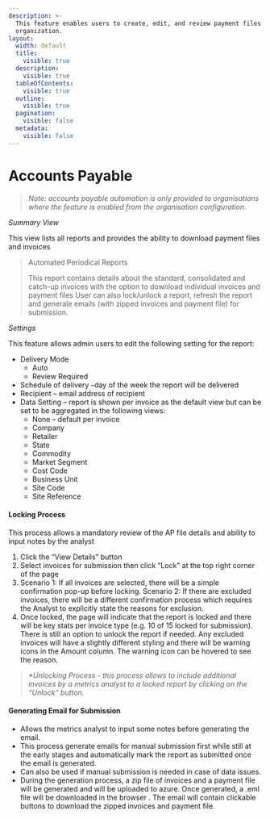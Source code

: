```yaml
---
description: >-
  This feature enables users to create, edit, and review payment files for an
  organization.
layout:
  width: default
  title:
    visible: true
  description:
    visible: true
  tableOfContents:
    visible: true
  outline:
    visible: true
  pagination:
    visible: false
  metadata:
    visible: false
---
```


# Accounts Payable

> _Note: accounts payable automation is only provided to organisations where the feature is enabled from the organisation configuration._

_Summary View_

This view lists all reports and provides the ability to download payment files and invoices    &#x20;

> Automated Periodical Reports
>
> This report contains details about the standard, consolidated and catch-up invoices with the option to download individual invoices and payment files User can also lock/unlock a report, refresh the report and generale emails (with zipped invoices and payment file) for submission.

_Settings_

This feature allows admin users to edit the following setting for the report:

* Delivery Mode
  * Auto
  * Review Required
* Schedule of delivery –day of the week the report will be delivered
* Recipient – email address of recipient
* Data Setting – report is shown per invoice as the default view but can be set to be aggregated in the following views:
  * None – default per invoice
  * Company
  * Retailer
  * State
  * Commodity
  * Market Segment
  * Cost Code
  * Business Unit
  * Site Code
  * Site Reference

#### Locking Process

This process allows a mandatory review of the AP file details and ability to input notes by the analyst

1. Click the “View Details” button
2. Select invoices for submission then click “Lock” at the top right corner of the page
3. Scenario 1: If all invoices are selected, there will be a simple confirmation pop-up before locking. Scenario 2: If there are excluded invoices, there will be a different confirmation process which requires the Analyst to explicitly state the reasons for exclusion.
4. Once locked, the page will indicate that the report is locked and there will be key stats per invoice type (e.g. 10 of 15 locked for submission). There is still an option to unlock the report if needed. Any excluded invoices will have a slightly different styling and there will be warning icons in the Amount column. The warning icon can be hovered to see the reason.

> _\*Unlocking Process - this process allows to include additional invoices by a metrics analyst to a locked report by clicking on the “Unlock” button._

#### Generating Email for Submission

* Allows the metrics analyst to input some notes before generating the email.
* This process generate emails for manual submission first while still at the early stages and automatically mark the report as submitted once the email is generated.
* Can also be used if manual submission is needed in case of data issues.
* During the generation process, a zip file of invoices and a payment file will be generated and will be uploaded to azure. Once generated, a .eml file will be downloaded in the browser . The email will contain clickable buttons to download the zipped invoices and payment file.
